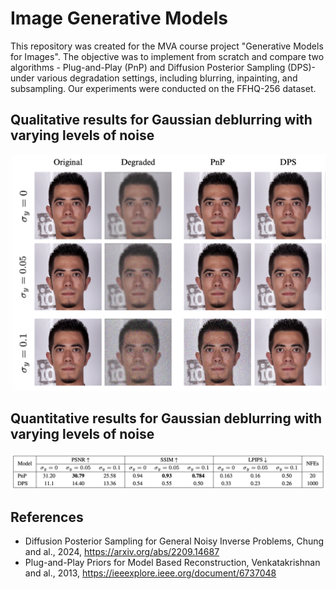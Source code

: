 # Image Generative Models

This repository was created for the MVA course project "Generative Models for Images". The objective was to implement from scratch and compare two algorithms - Plug-and-Play (PnP) and Diffusion Posterior Sampling (DPS)- under various degradation settings, including blurring, inpainting, and subsampling. Our experiments were conducted on the FFHQ-256 dataset.

## Qualitative results for Gaussian deblurring with varying levels of noise
![Qualitative results for Gaussian deblurring with varying levels of noise](./results.png)

## Quantitative results for Gaussian deblurring with varying levels of noise
![Quantitatuve results for Gaussian deblurring with varying levels of noise](./results-table.png)


## References
- Diffusion Posterior Sampling for General Noisy Inverse Problems, Chung and al., 2024, https://arxiv.org/abs/2209.14687
- Plug-and-Play Priors for Model Based Reconstruction, Venkatakrishnan and al., 2013, https://ieeexplore.ieee.org/document/6737048
